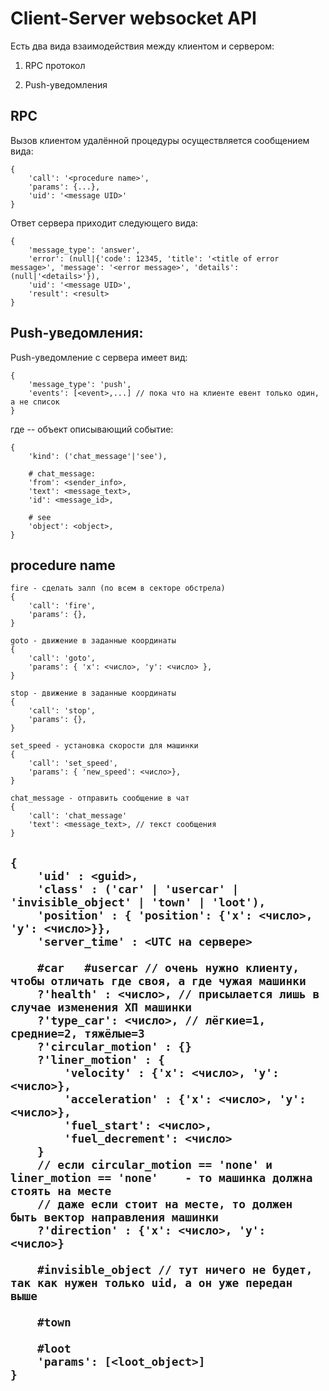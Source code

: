 ﻿
# Client-Server websocket API

Есть два вида взаимодействия между клиентом и сервером:

1. RPC протокол

2. Push-уведомления


## RPC

Вызов клиентом удалённой процедуры осуществляется сообщением вида:

    {
        'call': '<procedure name>',
        'params': {...},
        'uid': '<message UID>'
    }

Ответ сервера приходит следующего вида:

    {
        'message_type': 'answer',
        'error': (null|{'code': 12345, 'title': '<title of error message>', 'message': '<error message>', 'details': (null|'<details>'}),
        'uid': '<message UID>',
        'result': <result>
    }


## Push-уведомления:

Push-уведомление с сервера имеет вид:

    {
        'message_type': 'push',
        'events': [<event>,...] // пока что на клиенте евент только один, а не список
    }

где <event> -- объект описывающий событие:

    {
        'kind': ('chat_message'|'see'),

        # chat_message:
        'from': <sender_info>,
        'text': <message_text>,
        'id': <message_id>,

        # see
        'object': <object>,
    }
    

	
## procedure name
	fire - сделать залп (по всем в секторе обстрела)
	{
	    'call': 'fire',
        'params': {},
	}
	
	goto - движение в заданные координаты
	{
		'call': 'goto',
        'params': { 'x': <число>, 'y': <число> },
	}

	stop - движение в заданные координаты
	{
		'call': 'stop',
        'params': {},
	}
	
	set_speed - установка скорости для машинки
	{
		'call': 'set_speed',
        'params': { 'new_speed': <число>},
	}
	
	chat_message - отправить сообщение в чат
	{
		'call': 'chat_message'
        'text': <message_text>, // текст сообщения
	}
	
	
## <object>
	{
		'uid' : <guid>,
		'class' : ('car' | 'usercar' | 'invisible_object' | 'town' | 'loot'),
		'position' : { 'position': {'x': <число>, 'y': <число>}},
		'server_time' : <UTC на сервере>
		
		#car   #usercar // очень нужно клиенту, чтобы отличать где своя, а где чужая машинки
		?'health' : <число>, // присылается лишь в случае изменения ХП машинки
		?'type_car': <число>, // лёгкие=1, средние=2, тяжёлые=3 
		?'circular_motion' : {}
		?'liner_motion' : {
			'velocity' : {'x': <число>, 'y': <число>},
			'acceleration' : {'x': <число>, 'y': <число>},
			'fuel_start': <число>,
			'fuel_decrement': <число>
		}
		// если circular_motion == 'none' и liner_motion == 'none'    - то машинка должна стоять на месте
		// даже если стоит на месте, то должен быть вектор направления машинки
		?'direction' : {'x': <число>, 'y': <число>}  
		
		#invisible_object // тут ничего не будет, так как нужен только uid, а он уже передан выше
		
		#town
		
		#loot
		'params': [<loot_object>]
	}
	